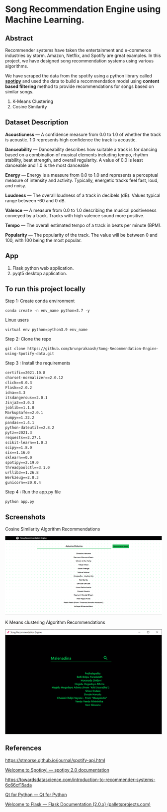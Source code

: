 # Song Recommendation Engine using Machine Learning.

## Abstract

Recommender systems have taken the entertainment and e-commerce industries by storm. Amazon, Netflix, and Spotify are great examples. In this project, we have designed song recommendation systems using various algorithms.

We have scraped the data from the spotify using a python library called **[spotipy](https://spotipy.readthedocs.io/en/2.19.0/)** and used the data to build a recommendation model using **content based filtering** method to provide recommendations for songs based on similar songs.

1. K-Means Clustering
2. Cosine Similarity

## Dataset Description

**Acousticness** — A confidence measure from 0.0 to 1.0 of whether the track is acoustic. 1.0 represents high confidence the track is acoustic.

**Danceability** — Danceability describes how suitable a track is for dancing based on a combination of musical elements including tempo, rhythm stability, beat strength, and overall regularity. A value of 0.0 is least danceable and 1.0 is the most danceable

**Energy** — Energy is a measure from 0.0 to 1.0 and represents a perceptual measure of intensity and activity. Typically, energetic tracks feel fast, loud, and noisy.

**Loudness** — The overall loudness of a track in decibels (dB). Values typical range between -60 and 0 dB.

**Valence** — A measure from 0.0 to 1.0 describing the musical positiveness conveyed by a track. Tracks with high valence sound more positive.

**Tempo** — The overall estimated tempo of a track in beats per minute (BPM).

**Popularity** — The popularity of the track. The value will be between 0 and 100, with 100 being the most popular.

## App

1. Flask python web application.
2. pyqt5 desktop application.

## To run this project locally

Step 1: Create conda environment

```
conda create -n env_name python=3.7 -y
```

 Linux users

```
virtual env python=python3.9 env_name
```

Step 2: Clone the repo

```
git clone https://github.com/Arunprakaash/Song-Recommendation-Engine-using-Spotify-data.git
```

Step 3 : Install the requirements

```
certifi==2021.10.8
charset-normalizer==2.0.12
click==8.0.3
Flask==2.0.2
idna==3.3
itsdangerous==2.0.1
Jinja2==3.0.3
joblib==1.1.0
MarkupSafe==2.0.1
numpy==1.22.2
pandas==1.4.1
python-dateutil==2.8.2
pytz==2021.3
requests==2.27.1
scikit-learn==1.0.2
scipy==1.8.0
six==1.16.0
sklearn==0.0
spotipy==2.19.0
threadpoolctl==3.1.0
urllib3==1.26.8
Werkzeug==2.0.3
gunicorn==20.0.4
```

Step 4 : Run the app.py file

```
python app.py
```

## Screenshots

Cosine Similarity Algorithm Recommendations

![1644778853896.png](image/README/1644778853896.png)

K Means clustering Algorithm Recommendations

![1644779925714.png](image/README/1644779925714.png)

## References

https://stmorse.github.io/journal/spotify-api.html

[Welcome to Spotipy! — spotipy 2.0 documentation](https://spotipy.readthedocs.io/en/2.19.0/)

https://towardsdatascience.com/introduction-to-recommender-systems-6c66cf15ada

[Qt for Python — Qt for Python](https://doc.qt.io/qtforpython/)

[Welcome to Flask — Flask Documentation (2.0.x) (palletsprojects.com)](https://flask.palletsprojects.com/en/2.0.x/)
